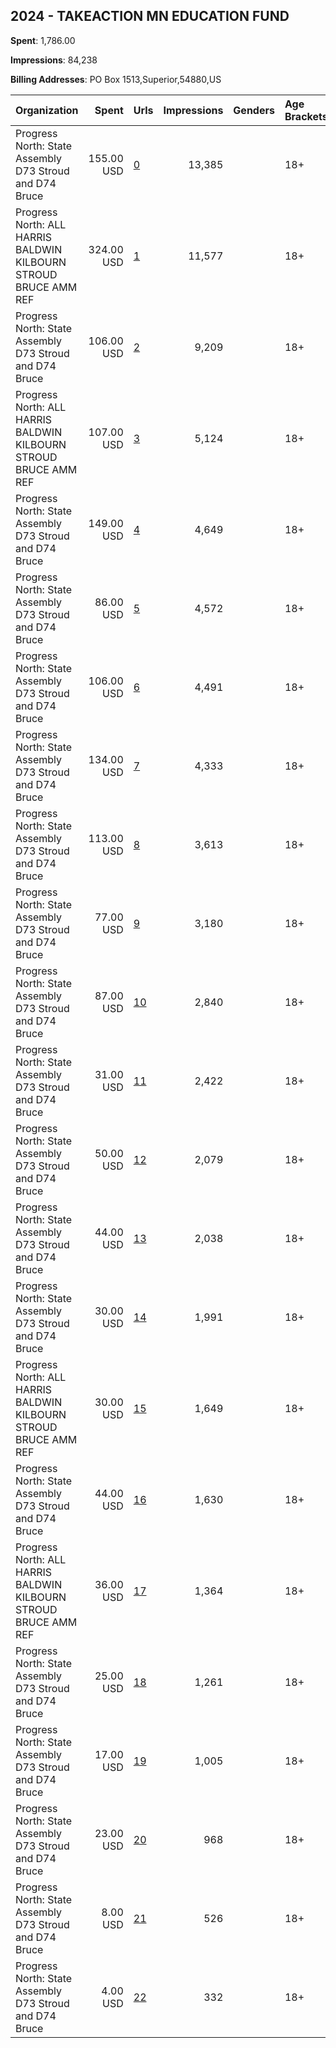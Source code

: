 ## 2024 - TAKEACTION MN EDUCATION FUND 
**Spent**: 1,786.00

**Impressions**: 84,238

**Billing Addresses**: PO Box 1513,Superior,54880,US

|Organization|Spent|Urls|Impressions|Genders|Age Brackets|Country Codes|
|:---|---:|:---|---:|:---|:---|:---|
|Progress North: State Assembly D73 Stroud and D74 Bruce|155.00 USD|[0](https://www.snap.com/political-ads/asset/a500cef563d87dae563bfe0c0127ea6d4d942b96088f7d36b6f4db5c801bc240?mediaType=png)|13,385||18+|united states|
|Progress North: ALL HARRIS BALDWIN KILBOURN STROUD BRUCE AMM REF|324.00 USD|[1](https://www.snap.com/political-ads/asset/e77c9a1d965f5da6568116e15272c431a2ed09e9ef923f061d88c2675978c3ba?mediaType=png)|11,577||18+|united states|
|Progress North: State Assembly D73 Stroud and D74 Bruce|106.00 USD|[2](https://www.snap.com/political-ads/asset/61de4b27435ab927593a7657dd56d84b9324042cbc0146e06058505325f3297a?mediaType=png)|9,209||18+|united states|
|Progress North: ALL HARRIS BALDWIN KILBOURN STROUD BRUCE AMM REF|107.00 USD|[3](https://www.snap.com/political-ads/asset/74374fb4fcbe1654b380db84435adc767c9cd7b7754ded4a54a115843de7dfbf?mediaType=png)|5,124||18+|united states|
|Progress North: State Assembly D73 Stroud and D74 Bruce|149.00 USD|[4](https://www.snap.com/political-ads/asset/b19a34bede9bd00aee723b77bd7e5ce11e9566959fcc89ff4e022f6e79cdcc4b?mediaType=jpeg)|4,649||18+|united states|
|Progress North: State Assembly D73 Stroud and D74 Bruce|86.00 USD|[5](https://www.snap.com/political-ads/asset/d3dc29cb39f55513e05ef79599638ee4db2945862f3269d0d3e536dc951436d6?mediaType=jpeg)|4,572||18+|united states|
|Progress North: State Assembly D73 Stroud and D74 Bruce|106.00 USD|[6](https://www.snap.com/political-ads/asset/74f4f6385dc27605d8f97a72ffc1ed448ff6db79f2cb976666f0e7ba6ec11d41?mediaType=png)|4,491||18+|united states|
|Progress North: State Assembly D73 Stroud and D74 Bruce|134.00 USD|[7](https://www.snap.com/political-ads/asset/664c4f8706a99c2e3b3b0eb8bf9e40c1b0f433807f863ebca3d68430f32afe84?mediaType=jpeg)|4,333||18+|united states|
|Progress North: State Assembly D73 Stroud and D74 Bruce|113.00 USD|[8](https://www.snap.com/political-ads/asset/d3dc29cb39f55513e05ef79599638ee4db2945862f3269d0d3e536dc951436d6?mediaType=jpeg)|3,613||18+|united states|
|Progress North: State Assembly D73 Stroud and D74 Bruce|77.00 USD|[9](https://www.snap.com/political-ads/asset/afbeb8d1b2a7b8536c45047e6a301a72e2d3bd12004be01958f39941b8768bb4?mediaType=jpeg)|3,180||18+|united states|
|Progress North: State Assembly D73 Stroud and D74 Bruce|87.00 USD|[10](https://www.snap.com/political-ads/asset/ed2141b117da7426bf5164e34f7fd9a4543d7deda367ec2c86d4fdf8f407150d?mediaType=jpeg)|2,840||18+|united states|
|Progress North: State Assembly D73 Stroud and D74 Bruce|31.00 USD|[11](https://www.snap.com/political-ads/asset/8b7711494714ba26259e7449983290eb7e5068187f85c75215245881ab6a9474?mediaType=png)|2,422||18+|united states|
|Progress North: State Assembly D73 Stroud and D74 Bruce|50.00 USD|[12](https://www.snap.com/political-ads/asset/b19a34bede9bd00aee723b77bd7e5ce11e9566959fcc89ff4e022f6e79cdcc4b?mediaType=jpeg)|2,079||18+|united states|
|Progress North: State Assembly D73 Stroud and D74 Bruce|44.00 USD|[13](https://www.snap.com/political-ads/asset/b53d684ba5a76ab6829d40923312fa5ee15c9276637373ccdc39af6871f63a80?mediaType=png)|2,038||18+|united states|
|Progress North: State Assembly D73 Stroud and D74 Bruce|30.00 USD|[14](https://www.snap.com/political-ads/asset/2a86dfeecbf6769a95123e54ce9178e12a2929a421f638878e29cc294833e4db?mediaType=png)|1,991||18+|united states|
|Progress North: ALL HARRIS BALDWIN KILBOURN STROUD BRUCE AMM REF|30.00 USD|[15](https://www.snap.com/political-ads/asset/61c3a51060b67642e957e90e5452abb067359fe0c46746a5bf3c5d40dfb3956b?mediaType=png)|1,649||18+|united states|
|Progress North: State Assembly D73 Stroud and D74 Bruce|44.00 USD|[16](https://www.snap.com/political-ads/asset/f43a230bad88966b4cd850bf27b50994b262d3aa079b0f021b9ab5aacf6d8974?mediaType=png)|1,630||18+|united states|
|Progress North: ALL HARRIS BALDWIN KILBOURN STROUD BRUCE AMM REF|36.00 USD|[17](https://www.snap.com/political-ads/asset/152919bec089e683e2a9a68e8a7c84226b4b96c13c6f50438da7bf3ab62d47e3?mediaType=png)|1,364||18+|united states|
|Progress North: State Assembly D73 Stroud and D74 Bruce|25.00 USD|[18](https://www.snap.com/political-ads/asset/9e171a5319f265e4f481d1edf7796f49aee7d6fd8c02773cad0b5a50c22a1010?mediaType=png)|1,261||18+|united states|
|Progress North: State Assembly D73 Stroud and D74 Bruce|17.00 USD|[19](https://www.snap.com/political-ads/asset/2836e357f92c8349f4e3d6fc27db14f3c8fb97673e51899717b4aa2cb3c2bb74?mediaType=png)|1,005||18+|united states|
|Progress North: State Assembly D73 Stroud and D74 Bruce|23.00 USD|[20](https://www.snap.com/political-ads/asset/990e627155bcc29b5867ace292c795d150383210a7505a51ea2660eac75f2713?mediaType=png)|968||18+|united states|
|Progress North: State Assembly D73 Stroud and D74 Bruce|8.00 USD|[21](https://www.snap.com/political-ads/asset/3a4b077e1f80b42369d460617a9f2f311a2d696c856fd7d5103132cb8eb9c7e2?mediaType=png)|526||18+|united states|
|Progress North: State Assembly D73 Stroud and D74 Bruce|4.00 USD|[22](https://www.snap.com/political-ads/asset/b3eec745b6336bb00d2d89e6dd59072d58f936ef36e457a28649e106c507682f?mediaType=png)|332||18+|united states|

